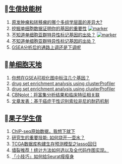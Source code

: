 ## 📝[生信技能树](https://github.com/ixxmu/mp_duty/issues?q=label%3A%E7%94%9F%E4%BF%A1%E6%8A%80%E8%83%BD%E6%A0%91+is%3Aclosed)
<!-- 1issueTable -->

1. [原发肿瘤和转移瘤的哪个多组学层面的差异大?](https://github.com/ixxmu/mp_duty/issues/2661) 
2. [挖掘单细胞数据证明你的基因的重要性](https://github.com/ixxmu/mp_duty/issues/2637) [![marker](https://img.shields.io/github/labels/ixxmu/mp_duty/marker)](https://github.com/ixxmu/mp_duty/labels/marker)
3. [不知道单细胞亚群特异性标记基因的出处？](https://github.com/ixxmu/mp_duty/issues/2630) [![marker](https://img.shields.io/github/labels/ixxmu/mp_duty/marker)](https://github.com/ixxmu/mp_duty/labels/marker)
4. [不知道单细胞亚群特异性标记基因的出处？](https://github.com/ixxmu/mp_duty/issues/2627) 
5. [GSEA分析后的通路上调还是下调呢](https://github.com/ixxmu/mp_duty/issues/2613) 
<!-- 1issueTable -->
## 📝[单细胞天地](https://github.com/ixxmu/mp_duty/issues?q=label%3A%E5%8D%95%E7%BB%86%E8%83%9E%E5%A4%A9%E5%9C%B0+is%3Aclosed)
<!-- 2issueTable -->

1. [你想在GSEA可视化图中标注几个基因？](https://github.com/ixxmu/mp_duty/issues/2648) 
2. [drug set enrichment analysis using clusterProfiler](https://github.com/ixxmu/mp_duty/issues/2626) 
3. [drug set enrichment analysis using clusterProfiler](https://github.com/ixxmu/mp_duty/issues/2615) 
4. [CBNplot：将富集分析结果和临床特征相关联](https://github.com/ixxmu/mp_duty/issues/2614) 
5. [文章发表：基于癌症干性识别索拉非尼的耐药机制](https://github.com/ixxmu/mp_duty/issues/2558) 
<!-- 2issueTable -->

## 📝[果子学生信](https://github.com/ixxmu/mp_duty/issues?q=label%3A%E6%9E%9C%E5%AD%90%E5%AD%A6%E7%94%9F%E4%BF%A1+is%3Aclosed)
<!-- 3issueTable -->

1. [ChIP-seq原始数据，我想下就下](https://github.com/ixxmu/mp_duty/issues/2650) 
2. [研究生的重要技能: 如何烧开一壶水？](https://github.com/ixxmu/mp_duty/issues/2511) 
3. [TCGA数据库构建生存预测模型之lasso回归](https://github.com/ixxmu/mp_duty/issues/2473) 
4. [墙裂推荐！统计方法如何选以及全代码作图实现。](https://github.com/ixxmu/mp_duty/issues/2465) 
5. [「小技巧」如何给Seurat瘦瘦身](https://github.com/ixxmu/mp_duty/issues/2419) 
<!-- 3issueTable -->
